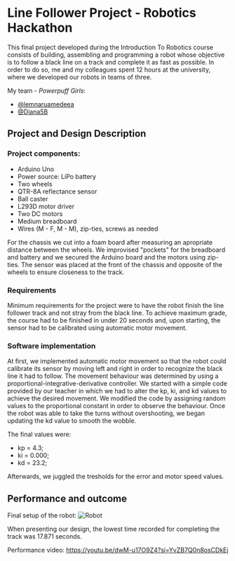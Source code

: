 # Line Follower Project - Robotics Hackathon

This final project developed during the Introduction To Robotics course consists of building, assembling and programming a robot whose objective is to follow a black line on a track and complete it as fast as possible. In order to do so, me and my colleagues spent 12 hours at the university, where we developed our robots in teams of three. 

My team - _Powerpuff Girls_:
- [@lemnaruamedeea](https://github.com/lemnaruamedeea)
- [@Diana5B](https://github.com/Diana5B)

## Project and Design Description

### Project components:
- Arduino Uno
- Power source: LiPo battery
- Two wheels
- QTR-8A reflectance sensor
- Ball caster
- L293D motor driver
- Two DC motors
- Medium breadboard
- Wires (M - F, M - M), zip-ties, screws as needed

For the chassis we cut into a foam board after measuring an apropriate distance between the wheels. We improvised "pockets" for the breadboard and battery and we secured the Arduino board and the motors using zip-ties. The sensor was placed at the front of the chassis and opposite of the wheels to ensure closeness to the track.

### Requirements

Minimum requirements for the project were to have the robot finish the line follower track and not stray from the black line. To achieve maximum grade, the course had to be finished in under 20 seconds and, upon starting, the sensor had to be calibrated using automatic motor movement.

### Software implementation

At first, we implemented automatic motor movement so that the robot could calibrate its sensor by moving left and right in order to recognize the black line it had to follow. The movement behaviour was determined by using a proportional-integrative-derivative controller. We started with a simple code provided by our teacher in which we had to alter the kp, ki, and kd values to achieve the desired movement. We modified the code by assigning random values to the proportional constant in order to observe the behaviour. Once the robot was able to take the turns without overshooting, we began updating the kd value to smooth the wobble. 

The final values were:
- kp = 4.3;
- ki = 0.000;
- kd = 23.2;

Afterwards, we juggled the tresholds for the error and motor speed values.

## Performance and outcome

Final setup of the robot: 
![Robot](https://github.com/vfranci/Line-Follower/assets/115077321/08085af5-6bf5-4b55-920f-c0e0b4081a76)

When presenting our design, the lowest time recorded for completing the track was 17.871 seconds. 

Performance video: https://youtu.be/dwM-u17O9Z4?si=YvZB7Q0n8osCDkEj 



